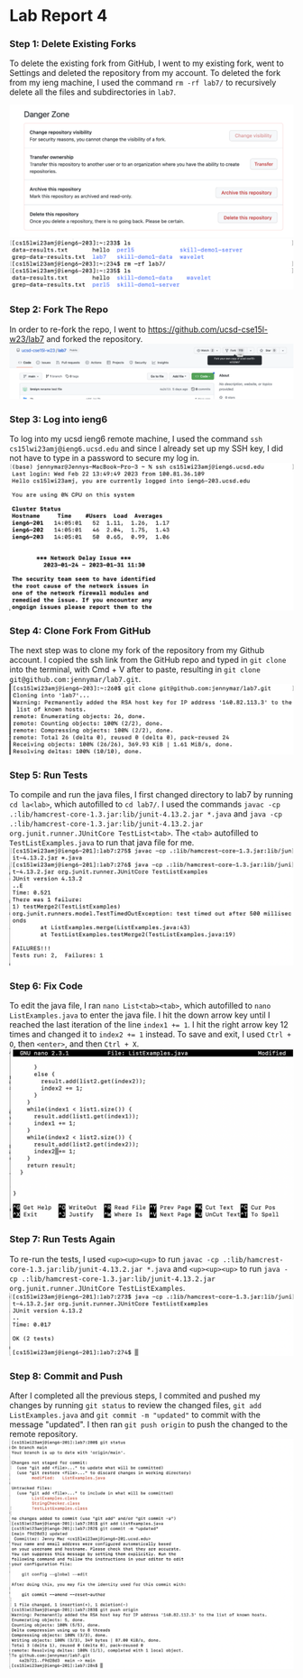 # Lab Report 4

### Step 1: Delete Existing Forks
To delete the existing fork from GitHub, I went to my existing fork, went to Settings and deleted the repository from my account. To deleted the fork from my ieng machine, I used the command `rm -rf lab7/` to recursively delete all the files and subdirectories in `lab7`.

![image](/remove-repo-github.png)
![image](/delete-repo-locally.png)

### Step 2: Fork The Repo
In order to re-fork the repo, I went to https://github.com/ucsd-cse15l-w23/lab7 and forked the repository. 
![image](/forked-repo.png)

### Step 3: Log into ieng6
To log into my ucsd ieng6 remote machine, I used the command `ssh cs15lwi23amj@ieng6.ucsd.edu` and since I already set up my SSH key, I did not have to type in a password to secure my log in.
![image](/ieng-login.png)

### Step 4: Clone Fork From GitHub
The next step was to clone my fork of the repository from my Github account. I copied the ssh link from the GitHub repo and typed in `git clone` into the terminal, with Cmd + V after to paste, resulting in `git clone git@github.com:jennymar/lab7.git`. 
![image](/git-clone-repo.png)

### Step 5: Run Tests
To compile and run the java files, I first changed directory to lab7 by running `cd la<lab>`, which autofilled to `cd lab7/`. I used the commands `javac -cp .:lib/hamcrest-core-1.3.jar:lib/junit-4.13.2.jar *.java` and `java -cp .:lib/hamcrest-core-1.3.jar:lib/junit-4.13.2.jar org.junit.runner.JUnitCore TestList<tab>`. The `<tab>` autofilled to `TestListExamples.java` to run that java file for me. 
![image](/broken-tests.png)

### Step 6: Fix Code
To edit the java file, I ran `nano List<tab><tab>`, which autofilled to `nano ListExamples.java` to enter the java file. I hit the down arrow key until I reached the last iteration of the line `index1 += 1`. I hit the right arrow key 12 times and changed it to `index2 += 1` instead. To save and exit, I used `Ctrl + O`, then `<enter>`, and then `Ctrl + X`. 
![image](/nano.png)

### Step 7: Run Tests Again
To re-run the tests, I used `<up><up><up>` to run `javac -cp .:lib/hamcrest-core-1.3.jar:lib/junit-4.13.2.jar *.java` and `<up><up><up>` to run `java -cp .:lib/hamcrest-core-1.3.jar:lib/junit-4.13.2.jar org.junit.runner.JUnitCore TestListExamples`. 
![image](/fixed-tests.png)

### Step 8: Commit and Push 
After I completed all the previous steps, I commited and pushed my changes by running `git status` to review the changed files, `git add ListExamples.java` and `git commit -m "updated"` to commit with the message "updated". I then ran `git push origin` to push the changed to the remote repository. 
![image](/git-add.png)